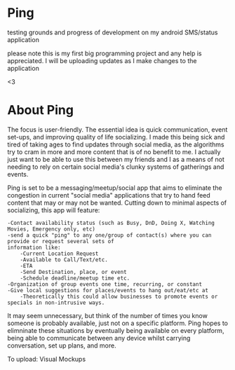 # Ping
testing grounds and progress of development on my android SMS/status application

please note this is my first big programming project and any help is appreciated. I will be uploading updates as I make changes to 
the application

<3

# About Ping

The focus is user-friendly. The essential idea is quick communication, event set-ups, and improving quality of life socializing.
I made this being sick and tired of taking ages to find updates through social media, as the algorithms try to cram in more and 
more content that is of no benefit to me. I actually just want to be able to use this between my friends and I as a means of not 
needing to rely on certain social media's clunky systems of gatherings and events.

Ping is set to be a messaging/meetup/social app that aims to eliminate the congestion in current "social media" 
applications that try to hand feed content that may or may not be wanted. Cutting down to minimal aspects of 
socializing, this app will feature:

	-Contact availability status (such as Busy, DnD, Doing X, Watching Movies, Emergency only, etc)
	-send a quick "ping" to any one/group of contact(s) where you can provide or request several sets of 
	information like:
		-Current Location Request
		-Available to Call/Text/etc.
		-ETA
		-Send Destination, place, or event
		-Schedule deadline/meetup time etc.
	-Organization of group events one time, recurring, or constant
	-Give local suggestions for places/events to hang out/eat/etc at
		-Theoretically this could allow businesses to promote events or specials in non-intrusive ways.

It may seem unnecessary, but think of the number of times you know someone is probably available, just not on a 
specific platform. Ping hopes to elimninate these situations by eventually being available on every platform, being 
able to communicate between any device whilst carrying conversation, set up plans, and more. 

To upload: Visual Mockups
